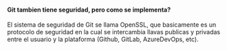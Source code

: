#### Git tambien tiene seguridad, pero como se implementa?

El sistema de seguridad de Git se llama OpenSSL, que basicamente es un protocolo de seguridad en la cual se intercambia llavas publicas y privadas entre el usuario y la plataforma (Github, GitLab, AzureDevOps, etc).